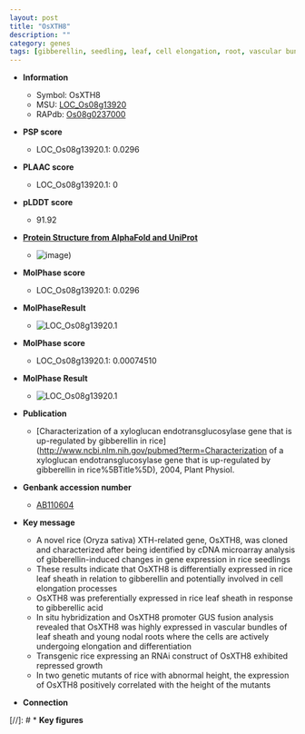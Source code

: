 ```yaml
---
layout: post
title: "OsXTH8"
description: ""
category: genes
tags: [gibberellin, seedling, leaf, cell elongation, root, vascular bundle, growth, height, sheath]
---
```


* **Information**  
    + Symbol: OsXTH8  
    + MSU: [LOC_Os08g13920](http://rice.plantbiology.msu.edu/cgi-bin/ORF_infopage.cgi?orf=LOC_Os08g13920)  
    + RAPdb: [Os08g0237000](http://rapdb.dna.affrc.go.jp/viewer/gbrowse_details/irgsp1?name=Os08g0237000)  

* **PSP score**  
    + LOC_Os08g13920.1: 0.0296 

* **PLAAC score**  
    + LOC_Os08g13920.1: 0 

* **pLDDT score**
    + 91.92

* **[Protein Structure from AlphaFold and UniProt](https://www.uniprot.org/uniprotkb/Q76BW5/entry#structure)**
    + ![image](https://ricepsp.github.io/images/Q7/AF-Q76BW5-F1.png))

* **MolPhase score**
    + LOC_Os08g13920.1: 0.0296

* **MolPhaseResult**
    + ![LOC_Os08g13920.1](https://ricepsp.github.io/pictures/LOC_Os08g/LOC_Os08g13920.1.png)

* **MolPhase score**
    + LOC_Os08g13920.1: 0.00074510

* **MolPhase Result**
    + ![LOC_Os08g13920.1](https://304243504.github.io/Pictures/LOC_Os08g/LOC_Os08g13920.1.png)

* **Publication**  
    + [Characterization of a xyloglucan endotransglucosylase gene that is up-regulated by gibberellin in rice](http://www.ncbi.nlm.nih.gov/pubmed?term=Characterization of a xyloglucan endotransglucosylase gene that is up-regulated by gibberellin in rice%5BTitle%5D), 2004, Plant Physiol.

* **Genbank accession number**  
    + [AB110604](http://www.ncbi.nlm.nih.gov/nuccore/AB110604)

* **Key message**  
    + A novel rice (Oryza sativa) XTH-related gene, OsXTH8, was cloned and characterized after being identified by cDNA microarray analysis of gibberellin-induced changes in gene expression in rice seedlings
    + These results indicate that OsXTH8 is differentially expressed in rice leaf sheath in relation to gibberellin and potentially involved in cell elongation processes
    + OsXTH8 was preferentially expressed in rice leaf sheath in response to gibberellic acid
    + In situ hybridization and OsXTH8 promoter GUS fusion analysis revealed that OsXTH8 was highly expressed in vascular bundles of leaf sheath and young nodal roots where the cells are actively undergoing elongation and differentiation
    + Transgenic rice expressing an RNAi construct of OsXTH8 exhibited repressed growth
    + In two genetic mutants of rice with abnormal height, the expression of OsXTH8 positively correlated with the height of the mutants

* **Connection**  

[//]: # * **Key figures**  


